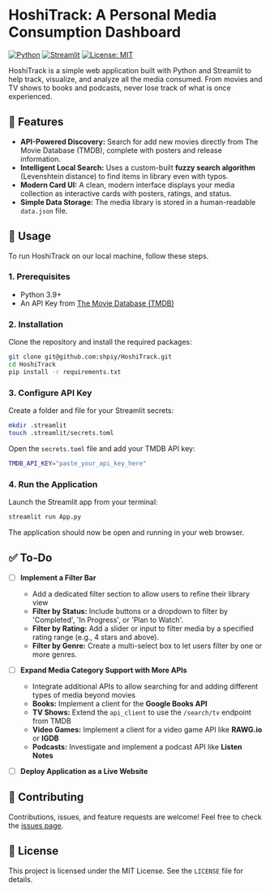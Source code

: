 # HoshiTrack: A Personal Media Consumption Dashboard

[![Python](https://img.shields.io/badge/Python-3.9%2B-blue?style=for-the-badge&logo=python)](https://www.python.org/)
[![Streamlit](https://img.shields.io/badge/Streamlit-1.25%2B-red?style=for-the-badge&logo=streamlit)](https://streamlit.io)
[![License: MIT](https://img.shields.io/badge/License-MIT-yellow.svg?style=for-the-badge)](https://opensource.org/licenses/MIT)

HoshiTrack is a simple web application built with Python and Streamlit to help track, visualize, and analyze all the media consumed. From movies and TV shows to books and podcasts, never lose track of what is once experienced.


## 🌟 Features
* **API-Powered Discovery:** Search for add new movies directly from The Movie Database (TMDB), complete with posters and release information.
* **Intelligent Local Search:** Uses a custom-built **fuzzy search algorithm** (Levenshtein distance) to find items in library even with typos.
* **Modern Card UI:** A clean, modern interface displays your media collection as interactive cards with posters, ratings, and status.
* **Simple Data Storage:** The media library is stored in a human-readable `data.json` file.

## 🚀 Usage

To run HoshiTrack on our local machine, follow these steps.

### 1. Prerequisites

* Python 3.9+
* An API Key from [The Movie Database (TMDB)](https://themoviedb.org/signup)

### 2. Installation

Clone the repository and install the required packages:
```bash
git clone git@github.com:shpiy/HoshiTrack.git
cd HoshiTrack
pip install -r requirements.txt
```

### 3. Configure API Key

Create a folder and file for your Streamlit secrets:
```bash
mkdir .streamlit
touch .streamlit/secrets.toml
```

Open the `secrets.toml` file and add your TMDB API key:
```bash
TMDB_API_KEY="paste_your_api_key_here"
```

### 4. Run the Application

Launch the Streamlit app from your terminal:
```bash
streamlit run App.py
```

The application should now be open and running in your web browser.

## ✅ To-Do

- [ ] **Implement a Filter Bar**
  - Add a dedicated filter section to allow users to refine their library view
  - **Filter by Status:** Include buttons or a dropdown to filter by 'Completed', 'In Progress', or 'Plan to Watch'.
  - **Filter by Rating:** Add a slider or input to filter media by a specified rating range (e.g., 4 stars and above).
  - **Filter by Genre:** Create a multi-select box to let users filter by one or more genres.

- [ ] **Expand Media Category Support with More APIs**
  - Integrate additional APIs to allow searching for and adding different types of media beyond movies
  - **Books:** Implement a client for the **Google Books API**
  - **TV Shows:** Extend the `api_client` to use the `/search/tv` endpoint from TMDB
  - **Video Games:** Implement a client for a video game API like **RAWG.io** or **IGDB**
  - **Podcasts:** Investigate and implement a podcast API like **Listen Notes**

- [ ] **Deploy Application as a Live Website**

## 🤝 Contributing

Contributions, issues, and feature requests are welcome! Feel free to check the [issues page](https://github.com/shpiy/HoshiTrack/issues).

## 📄 License

This project is licensed under the MIT License. See the `LICENSE` file for details.